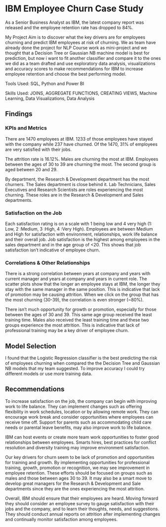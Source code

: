 # IBM Employee Churn Case Study

As a Senior Business Analyst as IBM, the latest company report was released and the employee retention rate has dropped to 84%.

My Project Aim is to discover what the key drivers are for employees churning and predict IBM employees at risk of churning. 
We as team have already done the project for NLP Course work as mini-project and we thought that a Decision Tree or Gaussian NB machine model is best for prediction, but now i want to fit another classifier and compare it to the ones we did as a team drafted and use exploratory data analysis, visualizations and accuracy scores to make recommendations for IBM to increase employee retention and choose the best performing model.

Tools Used: SQL, Python and Power BI

Skills Used: JOINS, AGGREGATE FUNCTIONS, CREATING VIEWS, Machine Learning, Data Visualizations, Data Analysis

## Findings

### KPIs and Metrics

There are 1470 employees at IBM. 1233 of those employees have stayed with the company while 237 have churned. Of the 1470, 31% of employees are very satisfied with their jobs.

The attrition rate is 16.12%. Males are churning the most at IBM. Employees between the ages of 30 to 39 are churning the most. The second group is aged between 20 and 29. 

By department, the Research & Development department has the most churners. The Sales department is close behind it. Lab Technicians, Sales Executives and Research Scientists are roles experiencing the most churning. These roles are in the Research & Development and Sales departments. 

### Satisfaction on the Job

Each satisfaction rating is on a scale with 1 being low and 4 very high (1: Low, 2 :Medium, 3 :High, 4 :Very High). Employees are between Medium and High for satisfaction with environment, relationships, work life balance and their overall job. Job satisfaction is the highest among employees in the sales department and in the age group of <20. This shows that job satisfaction isn’t indicative of employee churn.

### Correlations & Other Relationships

There is a strong correlation between years at company and years with current manager and years at company and years in current role. The scatter plots show that the longer an employee stays at IBM, the longer they stay with the same manager in the same position. This is indicative that lack of promotion may be causing attrition. When we click on the group that has the most churning (30-39), the correlation is even stronger (~80%).

There isn’t much opportunity for growth or promotion, especially for those between the ages of 30 and 39. This same age group received the least training time. Males also received the least training time and these two groups experience the most attrition. This is indicative that lack of professional training may be a key driver of employee churn.

## Model Selection
I found that the Logistic Regression classifier is the best predicting the risk of employees churning when compared the the Decision Tree and Gaussian NB models that my team suggested. To improve accuracy I could try different models or use more training data.

## Recommendations

To increase satisfaction on the job, the company can begin with improving work to life balance. They can implement changes such as offering flexibility in work schedules, location or by allowing remote work. They can encourage work break and consider opportunities where employees can receive time off. Support for parents such as accommodating child care needs or parental leave benefits, may also improve work to life balance.

IBM can host events or create more team work opportunities to foster good relationships between employees. Smarts hires, best practices for conflict resolution and diversity training may improve environment satisfaction.

Our key drivers for churn seem to be lack of promotion and opportunities for training and growth. By implementing opportunities for professional training, growth, promotion or recognition, we may see improvement in employee retention. These efforts should be focused on groups such as males and those between ages 30 to 39. It may also be a smart move to develop great managers for the Research & Development and Sale departments since they are the ones experiencing the most attrition.

Overall, IBM should ensure that their employees are heard. Moving forward they should consider  an employee survey to gauge satisfaction with their jobs and the company, and to learn their thoughts, needs, and suggestions. They should conduct annual reports on attrition after implementing changes and continually monitor satisfaction among employees.

